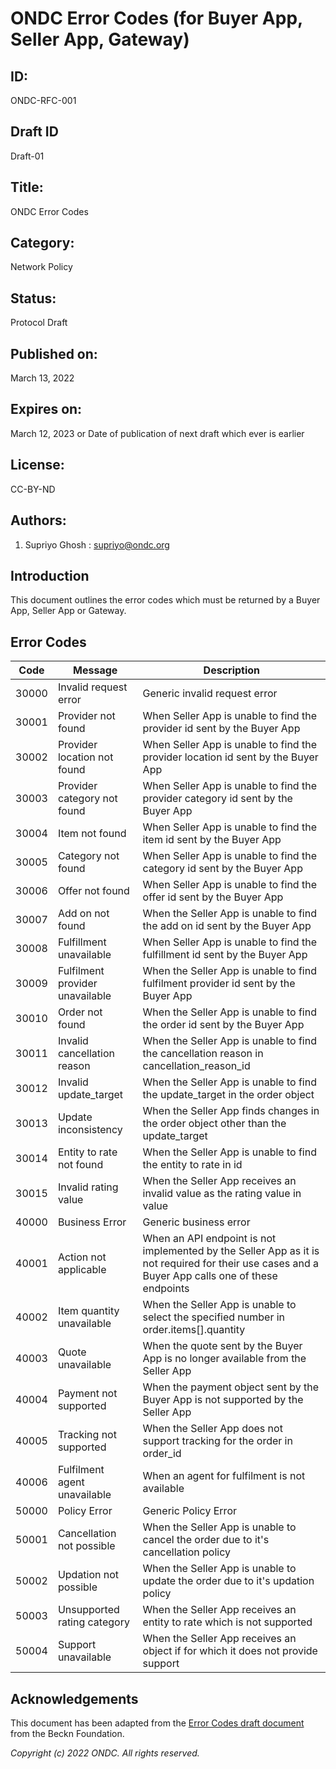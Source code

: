# ONDC Error Codes (for Buyer App, Seller App, Gateway)

## ID: 
ONDC-RFC-001

## Draft ID
Draft-01

## Title:
ONDC Error Codes

## Category:
Network Policy

## Status:
Protocol Draft

## Published on:
March 13, 2022

## Expires on:
March 12, 2023 or Date of publication of next draft which ever is earlier

## License:
CC-BY-ND

## Authors:
1. Supriyo Ghosh : supriyo@ondc.org

## Introduction
  This document outlines the error codes which must be returned by a Buyer App, Seller App or Gateway. 

  ## Error Codes
  |**Code**|**Message**|**Description**|
  |---|---|---|
  |30000|Invalid request error|Generic invalid request error|
  |30001|Provider not found|When Seller App is unable to find the provider id sent by the Buyer App|
  |30002|Provider location not found|When Seller App is unable to find the provider location id sent by the Buyer App|
  |30003|Provider category not found|When Seller App is unable to find the provider category id sent by the Buyer App|
  |30004|Item not found|When Seller App is unable to find the item id sent by the Buyer App|
  |30005|Category not found|When Seller App is unable to find the category id sent by the Buyer App|
  |30006|Offer not found|When Seller App is unable to find the offer id sent by the Buyer App|
  |30007|Add on not found|When the Seller App is unable to find the add on id sent by the Buyer App|
  |30008|Fulfillment unavailable|When Seller App is unable to find the fulfillment id sent by the Buyer App|
  |30009|Fulfilment provider unavailable|When the Seller App is unable to find fulfilment provider id sent by the Buyer App|
  |30010|Order not found|When the Seller App is unable to find the order id sent by the Buyer App|
  |30011|Invalid cancellation reason|When the Seller App is unable to find the cancellation reason in cancellation_reason_id|
  |30012|Invalid update_target|When the Seller App is unable to find the update_target in the order object|
  |30013|Update inconsistency|When the Seller App finds changes in the order object other than the update_target|
  |30014|Entity to rate not found|When the Seller App is unable to find the entity to rate in id|
  |30015|Invalid rating value|When the Seller App receives an invalid value as the rating value in value|
  |40000|Business Error|Generic business error|
  |40001|Action not applicable|When an API endpoint is not implemented by the Seller App as it is not required for their use cases and a Buyer App calls one of these endpoints|
  |40002|Item quantity unavailable|When the Seller App is unable to select the specified number in order.items[].quantity|
  |40003|Quote unavailable|When the quote sent by the Buyer App is no longer available from the Seller App|
  |40004|Payment not supported|When the payment object sent by the Buyer App is not supported by the Seller App|
  |40005|Tracking not supported|When the Seller App does not support tracking for the order in order_id|
  |40006|Fulfilment agent unavailable|When an agent for fulfilment is not available|
  |50000|Policy Error|Generic Policy Error|
  |50001|Cancellation not possible|When the Seller App is unable to cancel the order due to it's cancellation policy|
  |50002|Updation not possible|When the Seller App is unable to update the order due to it's updation policy|
  |50003|Unsupported rating category|When the Seller App receives an entity to rate which is not supported|
  |50004|Support unavailable|When the Seller App receives an object if for which it does not provide support|

  ## Acknowledgements
  This document has been adapted from the [Error Codes draft document](https://github.com/beckn/protocol-specifications/blob/draft/docs/protocol-drafts/BECKN-RFC-005-Error-Codes-Draft-01.md) from the Beckn Foundation.

*Copyright (c) 2022 ONDC. All rights reserved.*
